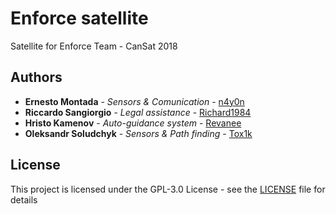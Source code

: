 # Enforce satellite

Satellite for Enforce Team - CanSat 2018

## Authors

* **Ernesto Montada** - *Sensors & Comunication* - [n4y0n](https://github.com/n4y0n)
* **Riccardo Sangiorgio** - *Legal assistance* - [Richard1984](https://github.com/Richard1984)
* **Hristo Kamenov** - *Auto-guidance system* - [Revanee](https://github.com/Revanee)
* **Oleksandr Soludchyk** - *Sensors & Path finding* - [Tox1k](https://github.com/Tox1k)

## License

This project is licensed under the GPL-3.0 License - see the [LICENSE](LICENSE) file for details

